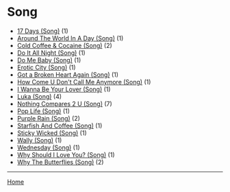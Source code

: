 # Song

  * [17 Days (Song)](./song/17-days/) (1)
  * [Around The World In A Day (Song)](./song/around-the-world-in-a-day/) (1)
  * [Cold Coffee & Cocaine (Song)](./song/cold-coffee-cocaine/) (2)
  * [Do It All Night (Song)](./song/do-it-all-night/) (1)
  * [Do Me Baby (Song)](./song/do-me-baby/) (1)
  * [Erotic City (Song)](./song/erotic-city/) (1)
  * [Got a Broken Heart Again (Song)](./song/got-a-broken-heart-again/) (1)
  * [How Come U Don't Call Me Anymore (Song)](./song/how-come-u-don-t-call-me-anymore/) (1)
  * [I Wanna Be Your Lover (Song)](./song/i-wanna-be-your-lover/) (1)
  * [Luka (Song)](./song/luka/) (4)
  * [Nothing Compares 2 U (Song)](./song/nothing-compares-2-u/) (7)
  * [Pop Life (Song)](./song/pop-life/) (1)
  * [Purple Rain (Song)](./song/purple-rain/) (2)
  * [Starfish And Coffee (Song)](./song/starfish-and-coffee/) (1)
  * [Sticky Wicked (Song)](./song/sticky-wicked/) (1)
  * [Wally (Song)](./song/wally/) (1)
  * [Wednesday (Song)](./song/wednesday/) (1)
  * [Why Should I Love You? (Song)](./song/why-should-i-love-you/) (1)
  * [Why The Butterflies (Song)](./song/why-the-butterflies/) (2)

----

[Home](../)
